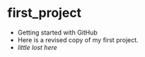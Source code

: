 # first_project
* Getting started with GitHub
* Here is a revised copy of my first project.
* _little lost here_
